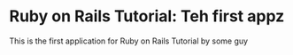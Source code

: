 # Ruby on Rails Tutorial: Teh first appz

This is the first application for Ruby on Rails Tutorial by some guy
